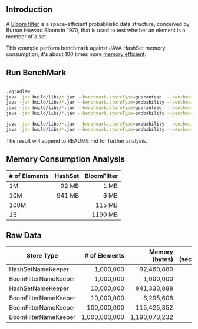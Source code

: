 ## Introduction
A [Bloom filter](https://en.wikipedia.org/wiki/Bloom_filter) is a space-efficient probabilistic data structure, conceived by Burton Howard Bloom in 1970, that is used to test whether an element is a member of a set.
 
This example perform benchmark against JAVA HashSet memory consumption, it's about 100 times more [memory efficient](http://hur.st/bloomfilter?n=1000000&p=0.01).



## Run BenchMark


```sh

./gradlew
java -jar build/libs/*.jar --benchmark.storeType=guaranteed  --benchmark.numberOfElements=1000000
java -jar build/libs/*.jar --benchmark.storeType=probability --benchmark.numberOfElements=1000000
java -jar build/libs/*.jar --benchmark.storeType=guaranteed  --benchmark.numberOfElements=10000000
java -jar build/libs/*.jar --benchmark.storeType=probability --benchmark.numberOfElements=10000000

java -jar build/libs/*.jar --benchmark.storeType=probability --benchmark.numberOfElements=100000000
java -jar build/libs/*.jar --benchmark.storeType=probability --benchmark.numberOfElements=1000000000

```

The result will append to README.md for further analysis.


## Memory Consumption Analysis

| # of Elements |     HashSet     |   BloomFilter   |
|---------------|----------------:|----------------:|
|     1M        |        92 MB    |         1 MB    |
|     10M       |       941 MB    |         6 MB    |
|     100M      |                 |       115 MB    |
|     1B        |                 |      1190 MB    |


## Raw Data


| Store Type                |   # of Elements |  Memory (bytes) |  Time (seconds) |
|---------------------------|----------------:|----------------:|----------------:|
| HashSetNameKeeper         |       1,000,000 |      92,460,880 |               1 |
| BoomFilterNameKeeper      |       1,000,000 |       1,000,000 |               0 |
| HashSetNameKeeper         |      10,000,000 |     941,333,888 |              26 |
| BoomFilterNameKeeper      |      10,000,000 |       6,295,608 |               8 |
| BoomFilterNameKeeper      |     100,000,000 |     115,425,352 |              95 |
| BoomFilterNameKeeper      |   1,000,000,000 |   1,190,073,232 |            1474 |
